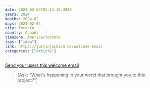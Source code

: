 ```yaml
---
date: 2024-02-04T05:14:15.394Z
years: 2024
months: 2024-02
days: 2024-02-04
city: Toronto
country: Canada
timezone: America/Toronto
tags: ["idea"]
link: https://justinjackson.ca/welcome-email
categories: ["article"]
---
```

[Send your users this welcome email](https://justinjackson.ca/welcome-email)

> [Ask: "What's happening in your world that brought you to this project?"]
